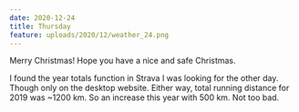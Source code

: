 ```yaml
---
date: 2020-12-24
title: Thursday
feature: uploads/2020/12/weather_24.png
---
```


Merry Christmas! Hope you have a nice and safe Christmas.

I found the year totals function in Strava I was looking for the other day. Though only on the desktop website. Either way, total running distance for 2019 was ~1200 km. So an increase this year with 500 km. Not too bad.
